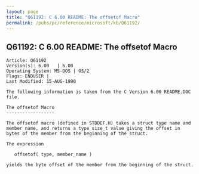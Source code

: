 ```yaml
---
layout: page
title: "Q61192: C 6.00 README: The offsetof Macro"
permalink: /pubs/pc/reference/microsoft/kb/Q61192/
---
```


## Q61192: C 6.00 README: The offsetof Macro

	Article: Q61192
	Version(s): 6.00   | 6.00
	Operating System: MS-DOS | OS/2
	Flags: ENDUSER |
	Last Modified: 15-AUG-1990
	
	The following information is taken from the C Version 6.00 README.DOC
	file.
	
	The offsetof Macro
	------------------
	
	The offsetof macro (defined in STDDEF.H) takes a struct type name and
	member name, and returns a type size_t value giving the offset in
	bytes of the member from the beginning of the struct.
	
	The expression
	
	   offsetof( type, member_name )
	
	yields the byte offset of the member from the beginning of the struct.
